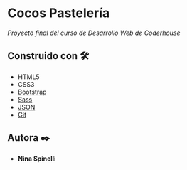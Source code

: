 # Cocos Pastelería

_Proyecto final del curso de Desarrollo Web de Coderhouse_

## Construido con 🛠️

* HTML5
* CSS3
* [Bootstrap](https://getbootstrap.com/)
* [Sass](https://sass-lang.com/)
* [JSON](https://www.json.org/json-en.html)
* [Git](https://git-scm.com/)

## Autora ✒️

* **Nina Spinelli**
